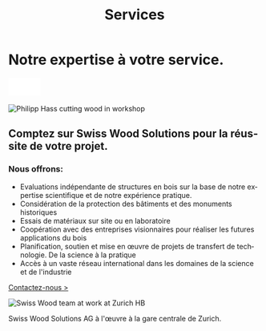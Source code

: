 ﻿---
lang: fr
title: 'Services'
order: 6
---

<div class="full-width-kenburns">
<div class="wrap-bg-image">

# Notre expertise à votre service.

![arrow down](/assets/images/arrow-d-white.svg)

</div>
<img srcset="/assets/images/services_cover2_2x.jpg"
     src="/assets/images/services_cover2.jpg" alt="Philipp Hass cutting wood in workshop">
</div>

<div class="full-width">
<div class="wrap -center">

## Comptez sur Swiss Wood Solutions pour la réussite de votre projet.

### Nous offrons:

   - Evaluations indépendante de structures en bois sur la base de notre expertise scientifique et de notre expérience pratique.
   - Considération de la protection des bâtiments et des monuments historiques
   - Essais de matériaux sur site ou en laboratoire
   - Coopération avec des entreprises visionnaires pour réaliser les futures applications du bois
   - Planification, soutien et mise en œuvre de projets de transfert de technologie. De la science à la pratique
   - Accès à un vaste réseau international dans les domaines de la science et de l'industrie


<p class="extra-margin-top"><a class="btn" href="/fr/contact">Contactez-nous ></a></p>

<img srcset="/assets/images/services_cover_2x.jpg"
     src="/assets/images/services_cover.jpg" alt="Swiss Wood team at work at Zurich HB">
<figcaption>Swiss Wood Solutions AG à l'œuvre à la gare centrale de Zurich.</figcaption>

</div>
</div>
